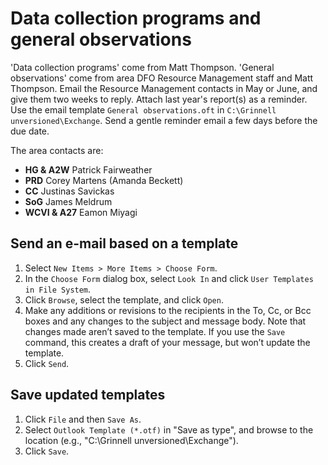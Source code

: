 # Data collection programs and general observations 

'Data collection programs' come from Matt Thompson.
'General observations' come from area DFO Resource Management staff and Matt Thompson.
Email the Resource Management contacts in May or June, and give them two weeks to reply.
Attach last year's report(s) as a reminder.
Use the email template `General observations.oft` in `C:\Grinnell unversioned\Exchange`.
Send a gentle reminder email a few days before the due date.

The area contacts are:

* **HG & A2W** Patrick Fairweather
* **PRD** Corey Martens (Amanda Beckett)
* **CC** Justinas Savickas
* **SoG** James Meldrum
* **WCVI & A27** Eamon Miyagi

## Send an e-mail based on a template

1. Select `New Items > More Items > Choose Form`.
2. In the `Choose Form` dialog box, select `Look In` and click `User Templates in File System`.
3. Click `Browse`, select the template, and click `Open`.
4. Make any additions or revisions to the recipients in the To, Cc, or Bcc boxes and any changes to the subject and message body. Note that changes made aren’t saved to the template. If you use the `Save` command, this creates a draft of your message, but won’t update the template.
5. Click `Send`.

## Save updated templates

1. Click `File` and then `Save As`.
2. Select `Outlook Template (*.otf)` in "Save as type", and browse to the location (e.g., "C:\Grinnell unversioned\Exchange").
3. Click `Save`.